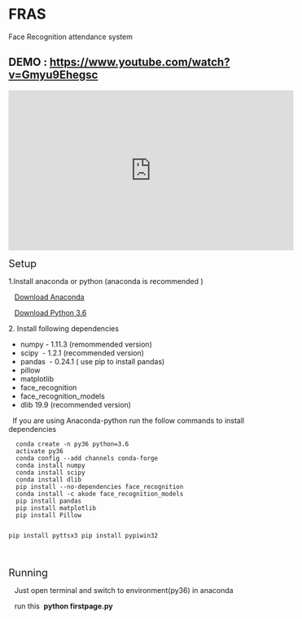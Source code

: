 # FRAS
Face Recognition attendance system

## DEMO : https://www.youtube.com/watch?v=Gmyu9Ehegsc
<iframe width="560" height="315" src="https://www.youtube.com/embed/Gmyu9Ehegsc" frameborder="0" allow="accelerometer; autoplay; encrypted-media; gyroscope; picture-in-picture" allowfullscreen></iframe>

<p><span style="font-size: 15pt;">Setup</span></p>
<p>1.Install anaconda or python (anaconda is recommended )</p>
<p>&nbsp; &nbsp;<a href="https://www.anaconda.com/distribution/">Download Anaconda</a></p>
<p>&nbsp; &nbsp;<a href="https://www.python.org/">Download Python 3.6</a></p>
<p>2. Install following dependencies</p>
<ul>
<li>numpy - 1.11.3 (remommended version)</li>
<li>scipy&nbsp; - 1.2.1 (recommended version)&nbsp; &nbsp;&nbsp;</li>
<li>pandas&nbsp; - 0.24.1 ( use pip to install pandas)</li>
<li>pillow</li>
<li>matplotlib</li>
<li>face_recognition</li>
<li>face_recognition_models</li>
<li>dlib 19.9 (recommended version)</li>
</ul>
<p>&nbsp; If you are using Anaconda-python run the follow commands to install dependencies</p>
<pre><code>  conda create -n py36 python=3.6
  activate py36
  conda config --add channels conda-forge
  conda install numpy
  conda install scipy 
  conda install dlib
  pip install --no-dependencies face_recognition
  conda install -c akode face_recognition_models
  pip install pandas<br />  pip install matplotlib
  pip install Pillow
  
  pip install pyttsx3
  pip install pypiwin32
  
  </code></pre>
  
<p><span style="font-size: 15pt;">Running&nbsp;</span></p>
<p>&nbsp; &nbsp;Just open terminal and switch to environment(py36) in anaconda</p>
<p>&nbsp; &nbsp;run this&nbsp; <strong>python firstpage.py&nbsp;</strong></p>
<p>&nbsp;</p>
